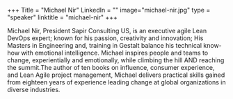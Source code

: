 +++
Title = "Michael Nir"
LinkedIn = ""
image="michael-nir.jpg"
type = "speaker"
linktitle = "michael-nir"
+++

Michael Nir, President Sapir Consulting US, is an executive agile Lean DevOps expert; known for his passion, creativity and innovation; His Masters in Engineering and, training in Gestalt balance his technical know-how with emotional intelligence. Michael inspires people and teams to change, experientially and emotionally, while climbing the hill AND reaching the summit.The author of ten books on influence, consumer experience, and Lean Agile project management, Michael delivers practical skills gained from eighteen years of experience leading change at global organizations in diverse industries.
